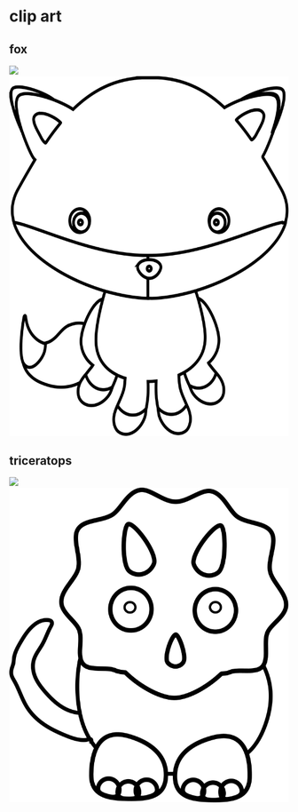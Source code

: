 # clip art

## fox
![](https://openclipart.org/image/800px/212524)
![](fox_v1.svg)
## triceratops
![](https://openclipart.org/image/800px/316177)
![](triceratops_v1.svg)
